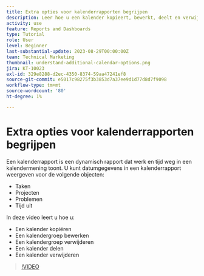 ```yaml
---
title: Extra opties voor kalenderrapporten begrijpen
description: Leer hoe u een kalender kopieert, bewerkt, deelt en verwijdert.
activity: use
feature: Reports and Dashboards
type: Tutorial
role: User
level: Beginner
last-substantial-update: 2023-08-29T00:00:00Z
team: Technical Marketing
thumbnail: understand-additional-calendar-options.png
jira: KT-10023
exl-id: 329e8288-d2ec-4350-8374-59aa47241ef8
source-git-commit: e5017c98275f3b3853d7a37ee9d1d77d8d7f9098
workflow-type: tm+mt
source-wordcount: '80'
ht-degree: 1%

---
```


# Extra opties voor kalenderrapporten begrijpen

Een kalenderrapport is een dynamisch rapport dat werk en tijd weg in een kalendermening toont. U kunt datumgegevens in een kalenderrapport weergeven voor de volgende objecten:

* Taken
* Projecten
* Problemen
* Tijd uit

In deze video leert u hoe u:

* Een kalender kopiëren
* Een kalendergroep bewerken
* Een kalendergroep verwijderen
* Een kalender delen
* Een kalender verwijderen

>[!VIDEO](https://video.tv.adobe.com/v/3423530/?quality=12&learn=on)
